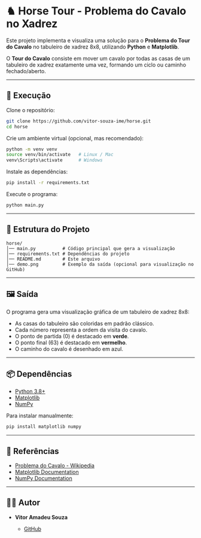 # ♞ Horse Tour - Problema do Cavalo no Xadrez

Este projeto implementa e visualiza uma solução para o **Problema do Tour do Cavalo** no tabuleiro de xadrez 8x8, utilizando **Python** e **Matplotlib**.  

O **Tour do Cavalo** consiste em mover um cavalo por todas as casas de um tabuleiro de xadrez exatamente uma vez, formando um ciclo ou caminho fechado/aberto.  

---

## 🚀 Execução

Clone o repositório:

```bash
git clone https://github.com/vitor-souza-ime/horse.git
cd horse
````

Crie um ambiente virtual (opcional, mas recomendado):

```bash
python -m venv venv
source venv/bin/activate   # Linux / Mac
venv\Scripts\activate      # Windows
```

Instale as dependências:

```bash
pip install -r requirements.txt
```

Execute o programa:

```bash
python main.py
```

---

## 📂 Estrutura do Projeto

```
horse/
│── main.py          # Código principal que gera a visualização
│── requirements.txt # Dependências do projeto
│── README.md        # Este arquivo
│── demo.png         # Exemplo da saída (opcional para visualização no GitHub)
```

---

## 🖼️ Saída

O programa gera uma visualização gráfica de um tabuleiro de xadrez 8x8:

* As casas do tabuleiro são coloridas em padrão clássico.
* Cada número representa a ordem da visita do cavalo.
* O ponto de partida (0) é destacado em **verde**.
* O ponto final (63) é destacado em **vermelho**.
* O caminho do cavalo é desenhado em azul.

---

## 📦 Dependências

* [Python 3.8+](https://www.python.org/)
* [Matplotlib](https://matplotlib.org/)
* [NumPy](https://numpy.org/)

Para instalar manualmente:

```bash
pip install matplotlib numpy
```

---

## 📖 Referências

* [Problema do Cavalo - Wikipedia](https://pt.wikipedia.org/wiki/Problema_do_cavalo)
* [Matplotlib Documentation](https://matplotlib.org/stable/index.html)
* [NumPy Documentation](https://numpy.org/doc/)

---

## 👨‍💻 Autor

* **Vitor Amadeu Souza**

  * [GitHub](https://github.com/vitor-souza-ime)


